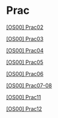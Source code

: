 # Prac

[[OS00] Prac02](Prac%2092d07e83d0894f94976184a82fc713aa/%5BOS00%5D%20Prac02%205fa311417eb04bb7a95e67d4295edeec.md)

[[OS00] Prac03](Prac%2092d07e83d0894f94976184a82fc713aa/%5BOS00%5D%20Prac03%2045c597f20dd4423e929522d116be57bf.md)

[[OS00] Prac04](Prac%2092d07e83d0894f94976184a82fc713aa/%5BOS00%5D%20Prac04%20178b241bfcb34108b6410af9be0f704a.md)

[[OS00] Prac05](Prac%2092d07e83d0894f94976184a82fc713aa/%5BOS00%5D%20Prac05%20314fe1568c4e4f1690117374b066743b.md)

[[OS00] Prac06](Prac%2092d07e83d0894f94976184a82fc713aa/%5BOS00%5D%20Prac06%20c9e40156dde148c4adad4b22bb97d480.md)

[[OS00] Prac07-08](Prac%2092d07e83d0894f94976184a82fc713aa/%5BOS00%5D%20Prac07-08%20e0beee122ecc46969af4e5dd1ee12040.md)

[[OS00] Prac11](Prac%2092d07e83d0894f94976184a82fc713aa/%5BOS00%5D%20Prac11%2023a27be766ec48048d244d23d16b5310.md)

[[OS00] Prac12](Prac%2092d07e83d0894f94976184a82fc713aa/%5BOS00%5D%20Prac12%20e9a563587d0143499493e67e095930d5.md)